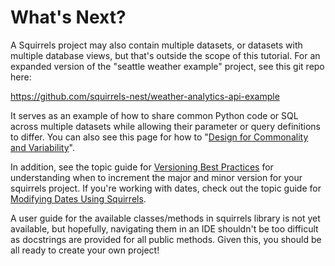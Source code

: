 # What's Next?

A Squirrels project may also contain multiple datasets, or datasets with multiple database views, but that's outside the scope of this tutorial. For an expanded version of the "seattle weather example" project, see this git repo here:

<https://github.com/squirrels-nest/weather-analytics-api-example>

It serves as an example of how to share common Python code or SQL across multiple datasets while allowing their parameter or query definitions to differ. You can also see this page for how to "[Design for Commonality and Variability]".

In addition, see the topic guide for [Versioning Best Practices](../topics/versioning.md) for understanding when to increment the major and minor version for your squirrels project. If you're working with dates, check out the topic guide for [Modifying Dates Using Squirrels](../topics/modify-dates.md).

A user guide for the available classes/methods in squirrels library is not yet available, but hopefully, navigating them in an IDE shouldn't be too difficult as docstrings are provided for all public methods. Given this, you should be all ready to create your own project!

[Design for Commonality and Variability]: ../how-to/common-vary.md
